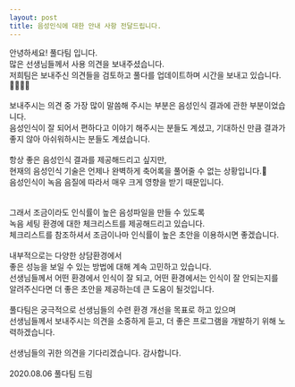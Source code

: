 ```yaml
---
layout: post
title: 음성인식에 대한 안내 사항 전달드립니다.
---
```

안녕하세요! 풀다팀 입니다. <br />
많은 선생님들께서 사용 의견을 보내주셨습니다.
<br />
저희팀은 보내주신 의견들을 검토하고 풀다를 업데이트하며 시간을 보내고 있습니다. 👩‍💻🧑‍💻
<br /><br />
보내주시는 의견 중 가장 많이 말씀해 주시는 부분은 음성인식 결과에 관한 부분이었습니다.
<br />
음성인식이 잘 되어서 편하다고 이야기 해주시는 분들도 계셨고, 기대하신 만큼 결과가 좋지 않아 아쉬워하시는 분들도 계셨습니다.
<br /><br />
항상 좋은 음성인식 결과를 제공해드리고 싶지만,<br />
현재의 음성인식 기술은 언제나 완벽하게 축어록을 풀어줄 수 없는 상황입니다.🥺 <br />
음성인식이 녹음 음질에 따라서 매우 크게 영향을 받기 때문입니다. <br /> 
<br /><br />
그래서 조금이라도 인식률이 높은 음성파일을 만들 수 있도록
<br />
녹음 세팅 환경에 대한 체크리스트를 제공해드리고 있습니다.
<br />
체크리스트를 참조하셔서 조금이나마 인식률이 높은 초안을 이용하시면 좋겠습니다. 
<br /><br />
내부적으로는 다양한 상담환경에서<br />
좋은 성능을 보일 수 있는 방법에 대해 계속 고민하고 있습니다.
<br />
선생님들께서 어떤 환경에서 인식이 잘 되고, 어떤 환경에서는 인식이 잘 안되는지를<br /> 알려주신다면
더 좋은 초안을 제공하는데 큰 도움이 될것입니다.
<br /><br />
풀다팀은 궁극적으로 선생님들의 수련 환경 개선을 목표로 하고 있으며
<br />
선생님들께서 보내주시는 의견을 소중하게 듣고, 더 좋은 프로그램을 개발하기 위해 노력하겠습니다.
<br /><br />
선생님들의 귀한 의견을 기다리겠습니다. 감사합니다.
<br /><br />
<span>2020.08.06 풀다팀 드림</span>
